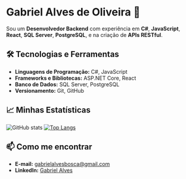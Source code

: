 # Gabriel Alves de Oliveira 👋

Sou um **Desenvolvedor Backend** com experiência em **C#**, **JavaScript**, **React**, **SQL Server**, **PostgreSQL**, e na criação de **APIs RESTful**.

## 🛠️ Tecnologias e Ferramentas

- **Linguagens de Programação:** C#, JavaScript
- **Frameworks e Bibliotecas:** ASP.NET Core, React
- **Banco de Dados:** SQL Server, PostgreSQL
- **Versionamento:** Git, GitHub

## 📈 Minhas Estatísticas

![GitHub stats](https://github-readme-stats.vercel.app/api?username=gabriel-a-oliveira&rank_icon=github&card_width=300&show_icons=true&hide=contribs,prs_icons=true&theme=radical)
[![Top Langs](https://github-readme-stats.vercel.app/api/top-langs/?username=gabriel-a-oliveira&layout=compact&theme=radical)](https://github.com/gabriel-a-oliveira/github-readme-stats)

## 📫 Como me encontrar

- **E-mail:** [gabrielalvesbosca@gmail.com](mailto:gabrielalvesbosca@gmail.com)
- **LinkedIn:** [Gabriel Alves](https://www.linkedin.com/in/gabriel-alves-7376a61a4)
